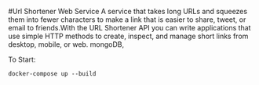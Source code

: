 #Url Shortener Web Service
A service that takes long URLs and squeezes them into fewer characters to make a link that is easier to share, tweet, or email to friends.With the URL Shortener API you can write applications that use simple HTTP methods to create, inspect, and manage short links from desktop, mobile, or web.
mongoDB, 

  To Start:
  
    docker-compose up --build
